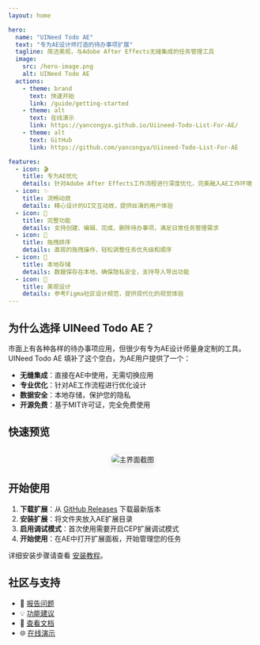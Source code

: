```yaml
---
layout: home

hero:
  name: "UINeed Todo AE"
  text: "专为AE设计师打造的待办事项扩展"
  tagline: 简洁美观，与Adobe After Effects无缝集成的任务管理工具
  image:
    src: /hero-image.png
    alt: UINeed Todo AE
  actions:
    - theme: brand
      text: 快速开始
      link: /guide/getting-started
    - theme: alt
      text: 在线演示
      link: https://yancongya.github.io/Uiineed-Todo-List-For-AE/
    - theme: alt
      text: GitHub
      link: https://github.com/yancongya/Uiineed-Todo-List-For-AE

features:
  - icon: 🎬
    title: 专为AE优化
    details: 针对Adobe After Effects工作流程进行深度优化，完美融入AE工作环境
  - icon: ✨
    title: 流畅动效
    details: 精心设计的UI交互动效，提供丝滑的用户体验
  - icon: 📝
    title: 完整功能
    details: 支持创建、编辑、完成、删除待办事项，满足日常任务管理需求
  - icon: 🔗
    title: 拖拽排序
    details: 直观的拖拽操作，轻松调整任务优先级和顺序
  - icon: 💾
    title: 本地存储
    details: 数据保存在本地，确保隐私安全，支持导入导出功能
  - icon: 🎨
    title: 美观设计
    details: 参考Figma社区设计规范，提供现代化的视觉体验
---
```


## 为什么选择 UINeed Todo AE？

市面上有各种各样的待办事项应用，但很少有专为AE设计师量身定制的工具。UINeed Todo AE 填补了这个空白，为AE用户提供了一个：

- **无缝集成**：直接在AE中使用，无需切换应用
- **专业优化**：针对AE工作流程进行优化设计
- **数据安全**：本地存储，保护您的隐私
- **开源免费**：基于MIT许可证，完全免费使用

## 快速预览

<div style="text-align: center; margin: 2rem 0;">
  <img src="/screenshot-main.jpg" alt="主界面截图" style="max-width: 100%; border-radius: 8px; box-shadow: 0 4px 12px rgba(0,0,0,0.1);" />
</div>

## 开始使用

1. **下载扩展**：从 [GitHub Releases](https://github.com/yancongya/Uiineed-Todo-List-For-AE/releases) 下载最新版本
2. **安装扩展**：将文件夹放入AE扩展目录
3. **启用调试模式**：首次使用需要开启CEP扩展调试模式
4. **开始使用**：在AE中打开扩展面板，开始管理您的任务

详细安装步骤请查看 [安装教程](/guide/installation)。

## 社区与支持

- 🐛 [报告问题](https://github.com/yancongya/Uiineed-Todo-List-For-AE/issues)
- 💡 [功能建议](https://github.com/yancongya/Uiineed-Todo-List-For-AE/discussions)
- 📖 [查看文档](/guide/introduction)
- 🌐 [在线演示](https://yancongya.github.io/Uiineed-Todo-List-For-AE/)